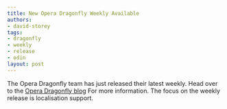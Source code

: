 ```yaml
---
title: New Opera Dragonfly Weekly Available
authors:
- david-storey
tags:
- dragonfly
- weekly
- release
- odin
layout: post
---
```

<p>The Opera Dragonfly team has just released their latest weekly.  Head over to the <a href="http://my.opera.com/dragonfly">Opera Dragonfly blog</a> For more information.  The focus on the weekly release is localisation support.</p>
